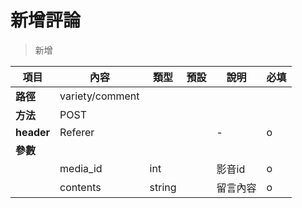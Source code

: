 # 新增評論

> 新增

| 項目         | 內容                         | 類型         | 預設         | 說明                  | 必填  |
|-------------|-----------------------------|--------------|--------------|---------------------|-------|
| <b>路徑</b>  |variety/comment       |              |              |                     |      |
| <b>方法</b>  | POST                         |              |              |                     |      |
| <b>header</b>|Referer     |              |              |          -          |     o |
| <b>參數</b>  |                             |              |              |                     |      |
|             |media_id                        | int       |              |    影音id              |  o   |
|             |contents                      | string          |            |  留言內容             |   o  |
